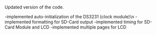 Updated version of the code.

  -implemented auto-initialization of the DS3231 (clock module)\n
  -implemented formatting for SD-Card output
  -implemented timing for SD-Card Module and LCD
  -implemented multiple pages for LCD
